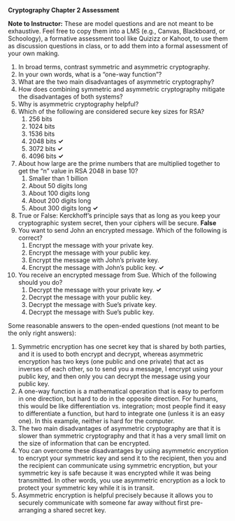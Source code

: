

**Cryptography Chapter 2 Assessment**

**Note to Instructor:** These are model questions and are not meant to be exhaustive. Feel free to copy them into a LMS (e.g., Canvas, Blackboard, or Schoology), a formative assessment tool like Quizizz or Kahoot, to use them as discussion questions in class, or to add them into a formal assessment of your own making.

1. In broad terms, contrast symmetric and asymmetric cryptography.
2. In your own words, what is a “one-way function”?
3. What are the two main disadvantages of asymmetric cryptography?
4. How does combining symmetric and asymmetric cryptography mitigate the disadvantages of both systems?
5. Why is asymmetric cryptography helpful?
6. Which of the following are considered secure key sizes for RSA?
   1. 256 bits
   2. 1024 bits
   3. 1536 bits
   4. 2048 bits **✓**
   5. 3072 bits **✓**
   6. 4096 bits **✓**
7. About how large are the prime numbers that are multiplied together to get the “n” value in RSA 2048 in base 10?
   1. Smaller than 1 billion
   2. About 50 digits long
   3. About 100 digits long
   4. About 200 digits long
   5. About 300 digits long **✓**
8. True or False: Kerckhoff’s principle says that as long as you keep your cryptographic system secret, then your ciphers will be secure. **False**
9. You want to send John an encrypted message. Which of the following is correct?
   1. Encrypt the message with your private key.
   2. Encrypt the message with your public key.
   3. Encrypt the message with John’s private key.
   4. Encrypt the message with John’s public key. **✓**
10. You receive an encrypted message from Sue. Which of the following should you do?
    1. Decrypt the message with your private key. **✓**
    2. Decrypt the message with your public key.
    3. Decrypt the message with Sue’s private key.
    4. Decrypt the message with Sue’s public key.

Some reasonable answers to the open-ended questions (not meant to be the only right answers):

1. Symmetric encryption has one secret key that is shared by both parties, and it is used to both encrypt and decrypt, whereas asymmetric encryption has two keys (one public and one private) that act as inverses of each other, so to send you a message, I encrypt using your public key, and then only you can decrypt the message using your public key.
2. A one-way function is a mathematical operation that is easy to perform in one direction, but hard to do in the opposite direction. For humans, this would be like differentiation vs. integration; most people find it easy to differentiate a function, but hard to integrate one (unless it is an easy one). In this example, neither is hard for the computer.
3. The two main disadvantages of asymmetric cryptography are that it is slower than symmetric cryptography and that it has a very small limit on the size of information that can be encrypted.
4. You can overcome these disadvantages by using asymmetric encryption to encrypt your symmetric key and send it to the recipient, then you and the recipient can communicate using symmetric encryption, but your symmetric key is safe because it was encrypted while it was being transmitted. In other words, you use asymmetric encryption as a lock to protect your symmetric key while it is in transit.
5. Asymmetric encryption is helpful precisely because it allows you to securely communicate with someone far away without first pre-arranging a shared secret key.

